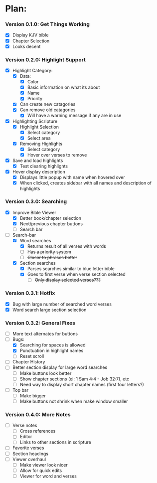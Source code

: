 # Plan:
### Version 0.1.0: Get Things Working
- [x] Display KJV bible
- [x] Chapter Selection
- [x] Looks decent

### Version 0.2.0: Highlight Support
- [x] Highlight Category:
  - [x] Data:
    - [x] Color
    - [x] Basic information on what its about
    - [x] Name
    - [x] Priority
  - [x] Can create new catagories
  - [x] Can remove old catagories
    - [x] Will have a warning message if any are in use
- [x] Highlighting Scripture
  - [x] Highlight Selection
    - [x] Select category
    - [x] Select area
  - [x] Removing Highlights
    - [x] Select category
    - [x] Hover over verses to remove
- [x] Save and load highlights
  - [x] Test clearing highlights
- [x] Hover display description
  - [x] Displays little popup with name when hovered over
  - [x] When clicked, creates sidebar with all names and description of highlights

### Version 0.3.0: Searching
- [x] Improve Bible Viewer
  - [x] Better book/chapter selection
  - [x] Next/previous chapter buttons
  - [ ] Search bar
- [ ] Search-bar
  - [x] Word searches
    - [x] Returns result of all verses with words
    - [ ] ~~Has a priority system~~
    - [ ] ~~Closer to phrases better~~
  - [x] Section searches
    - [x] Parses searches similar to blue letter bible
    - [x] Goes to first verse when verse section selected
      - [ ] ~~Only display selected verses???~~

### Version 0.3.1: Hotfix 
- [x] Bug with large number of searched word verses
- [x] Word search large section selection

### Version 0.3.2: General Fixes
- [ ] More text alternates for buttons
- [ ] Bugs:
  - [x] Searching for spaces is allowed
  - [x] Punctuation in highlight names
  - [ ] Reset scroll
- [ ] Chapter History
- [ ] Better section display for large word searches
  - [ ] Make buttons look better
  - [ ] Show chapter sections (ei: 1 Sam 4:4 -  Job 32:7), etc
  - [ ] Need way to display short chapter names (first four letters?)
- [ ] Top bar
  - [ ] Make bigger
  - [ ] Make buttons not shrink when make window smaller

### Version 0.4.0: More Notes
- [ ] Verse notes
  - [ ] Cross references
  - [ ] Editor
  - [ ] Links to other sections in scripture
- [ ] Favorite verses
- [ ] Section headings
- [ ] Viewer overhaul
  - [ ] Make viewer look nicer
  - [ ] Allow for quick edits
  - [ ] Viewer for word and verses